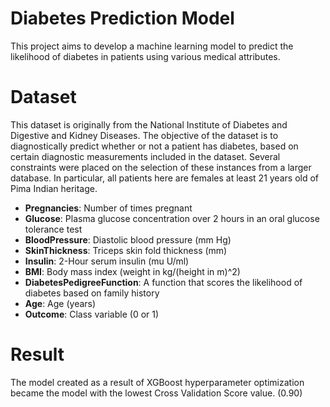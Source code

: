 # Diabetes Prediction Model 

This project aims to develop a machine learning model to predict the likelihood of diabetes in patients using various medical attributes. 

# Dataset

This dataset is originally from the National Institute of Diabetes and Digestive and Kidney Diseases. The objective of the dataset is to diagnostically predict whether or not a patient has diabetes, based on certain diagnostic measurements included in the dataset. Several constraints were placed on the selection of these instances from a larger database. In particular, all patients here are females at least 21 years old of Pima Indian heritage.
- **Pregnancies**: Number of times pregnant
- **Glucose**: Plasma glucose concentration over 2 hours in an oral glucose tolerance test
- **BloodPressure**: Diastolic blood pressure (mm Hg)
- **SkinThickness**: Triceps skin fold thickness (mm)
- **Insulin**: 2-Hour serum insulin (mu U/ml)
- **BMI**: Body mass index (weight in kg/(height in m)^2)
- **DiabetesPedigreeFunction**: A function that scores the likelihood of diabetes based on family history
- **Age**: Age (years)
- **Outcome**: Class variable (0 or 1)

# Result

The model created as a result of XGBoost hyperparameter optimization became the model with the lowest Cross Validation Score value. (0.90)
